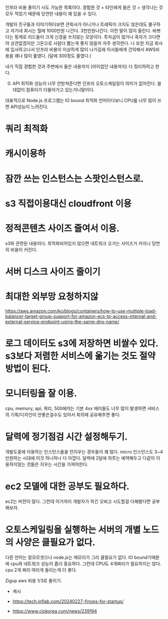 인프라 비용 줄이기 시도 가능한 목록이다. 경험한 것 + 타인에게 들은 것 + 생각나는 것 모두 적었기 때문에 당연한 내용이 꽤 있을 수 있다.

개발자 친구들과 이야기하다보면 큰회사가 아니거나 트레픽이 크지도 않은데도 불구하고 자기네 회시는 월에 1000만원 나간다. 3천만원나간다. 이런 말이 많이 들린다. 바쁘다는 핑계로 리드들이 크게 신경을 쓰지않는 모양이다. 투자금이 많거나 흑자가 크다면야 상관없겠지만 그돈으로 사람더 뽑는게 좋지 않을까 자주 생각한다. 나 또한 지금 회사에 입사하고나서 인프라 비용이 이상하게 많이 나가길래 이사들에게 건의해서 AWS비용을 꽤나 많이 줄였다. (달에 300정도 줄였다.)

내가 직접 경험한 것과 주변에서 들은 내용까지 (어이없던 내용까지) 다 정리하려고 한다.


0. API 최적화
성능이 너무 안받쳐준다면 인프라 오토스케일링이 의미가 없어진다. 쓸데없이 컴퓨터가 더돌아가고 있는거니말이다.

대표적으로 Node.js 프로그램는 IO bound 최적화 언어이다보니 CPU를 너무 많이 쓰면 API성능이 느려진다.

# 쿼리 최적화

# 캐시이용하

# 잠깐 쓰는 인스턴스는 스팟인스턴스로.

# s3 직접이용대신 cloudfront 이용

# 정적콘텐츠 사이즈 줄여서 이용.
s3와 관련된 내용이다. 최적화되어있지 않으면 네트워크 오가는 사이즈가 커지니 당연히 비용이 커진다.

# 서버 디스크 사이즈 줄이기

# 최대한 외부망 요청하지않
https://aws.amazon.com/ko/blogs/containers/how-to-use-multiple-load-balancer-target-group-support-for-amazon-ecs-to-access-internal-and-external-service-endpoint-using-the-same-dns-name/

# 로그 데이터도 s3에 저장하면 비쌀수 있다. s3보다 저렴한 서비스에 옮기는 것도 절약방법이 된다.

# 모니터링을 잘 이용.
cpu, memory, api, 쿼리, 500에러는 기본
4xx 에러들도 너무 많이 발생하면 서비스의 기획/디자인이 안좋은걸수도 있어서 회의때 공유해주면 좋다.


# 달력에 정기점검 시간 설정해두기.
개발도중에 이용하는 인스턴스들을 안지우는 경우들이 꽤 많다.
micro 인스턴스도 3~4만원하는 시대에 이것 하나하나 다 아깝다. 달력에 2달에 하루는 예약해두고 다같이 이용하지않는 것들은 지우는 시간을 가져야한다.

# ec2 모델에 대한 공부도 필요하다.
ec2는 버전이 많다.
그런데 이거까지 개발자가 하긴 오바고 시도할걸 다해봤다면 공부해보자.

# 오토스케일링을 실행하는 서버의 개별 노드의 사양은 클필요가 없다.
다른 언어는 잘모르겟으나 node.js는 메모리가 그리 클필요가 없다. IO bound기때문에 cpu와 네트워크 성능이 좀더 중요하다. 그런데 CPU도 4개짜리가 필요하지는 않다. cpu 2개 짜리 여러개 돌리는게 더 좋다.

Zigup aws 비용 1/3로 줄이기.
- 캐시



- https://tech.inflab.com/20240227-finops-for-startup/
- https://www.ciokorea.com/news/239194